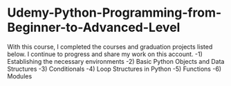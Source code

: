 # Udemy-Python-Programming-from-Beginner-to-Advanced-Level
With this course, I completed the courses and graduation projects listed below. I continue to progress and share my work on this account. 
-1) Establishing the necessary environments 
-2) Basic Python Objects and Data Structures 
-3) Conditionals 
-4) Loop Structures in Python 
-5) Functions 
-6) Modules
